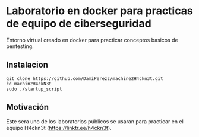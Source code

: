 
# Laboratorio en docker para practicas de equipo de ciberseguridad

Entorno virtual creado en docker para practicar conceptos basicos de pentesting.

## Instalacion
```
git clone https://github.com/DamiPerezz/machine2H4ckn3t.git
cd machin2H4ckN3t
sudo ./startup_script
```
## Motivación

Este sera uno de los laboratorios públicos se usaran para practicar en el equipo H4ckn3t (https://linktr.ee/h4ckn3t).
